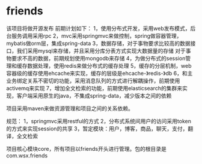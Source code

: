 # friends

该项目将做开源发布
前期计划如下：
1，使用分布式开发，采用web发布模式，后台服务调用采用rpc
2，mvc采用springmvc来做控制，spring做容器管理，mybatis做orm层，集成spring-data
3，数据存储，对于事物要求比较高的数据接口，我们采用mysql来存储，并且采用分库分表方式实现大数据量的存储
   对于事物要求不高的数据，前期规划使用mongodb来存储
4，为做分布式的session管理和缓存数据处理，使用redis来做分布式的缓存处理
5，缓存的分层机制，web容器级的缓存使用ehcache来实现，缓存的层级是ehcache-》redis-》db
6，和主业务绑定关系不密切的功能，采用消息队列的方式进行解耦操作，前期使用activemq来实现
7，增加全文检索的功能，前期使用elasticsearch的集群来实现，客户端采用原生的java，不集成spring-data，减少版本之间的依赖


项目采用maven来做资源管理和项目之间的关系依赖。

规范：
1，springmvc采用restful的方式
2，分布式系统间用户的访问采用token的方式来实现session的共享
3，暂定模块：用户，博客，商品，聊天，支付，翻译，全文检索


项目核心模块core，所有项目以friends开头进行管理。包的根目录是com.wsx.friends
